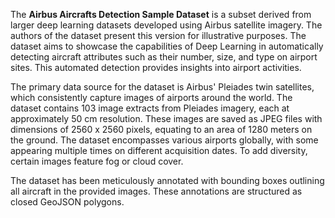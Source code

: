 The **Airbus Aircrafts Detection Sample Dataset** is a subset derived from larger deep learning datasets developed using Airbus satellite imagery. The authors of the dataset present this version for illustrative purposes. The dataset aims to showcase the capabilities of Deep Learning in automatically detecting aircraft attributes such as their number, size, and type on airport sites. This automated detection provides insights into airport activities.

The primary data source for the dataset is Airbus' Pleiades twin satellites, which consistently capture images of airports around the world. The dataset contains 103 image extracts from Pleiades imagery, each at approximately 50 cm resolution. These images are saved as JPEG files with dimensions of 2560 x 2560 pixels, equating to an area of 1280 meters on the ground. The dataset encompasses various airports globally, with some appearing multiple times on different acquisition dates. To add diversity, certain images feature fog or cloud cover.

The dataset has been meticulously annotated with bounding boxes outlining all aircraft in the provided images. These annotations are structured as closed GeoJSON polygons.
